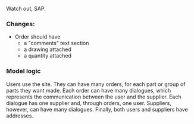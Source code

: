 Watch out, SAP.

### Changes: 

* Order should have
  * a "comments" text section
  * a drawing attached
  * a quantity attached

### Model logic

Users use the site. They can have many orders, for each part or group of parts they want made. Each order can have many dialogues, which represents the communication between the user and the supplier. Each dialogue has one supplier and, through orders, one user. Suppliers, however, can have many dialogues. Finally, both users and suppliers have addresses.